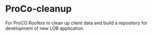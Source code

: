 # ProCo-cleanup
For ProCO Roofers to clean up client data and build a repository for development of new LOB application. 
